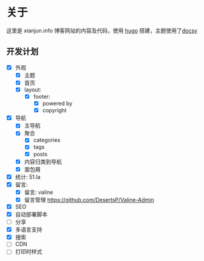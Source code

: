 # 关于
这里是 xianjun.info 博客网站的内容及代码，使用 [hugo](https://gohugo.io/) 搭建，主题使用了[docsy](https://github.com/google/docsy)

## 开发计划
- [x] 外观
    - [x] 主题
    - [x] 首页
    - [x] layout:
        - [x] footer: 
          - [x] powered by
          - [x] copyright
- [x] 导航
    - [x] 主导航
    - [x] 聚合
      - [x] categories
      - [x] tags
      - [x] posts
    - [x] 内容归类到导航
    - [x] 面包屑
- [x] 统计: 51.la
- [x] 留言: 
  - [x] 留言: valine
  - [x] 留言管理 https://github.com/DesertsP/Valine-Admin
- [x] SEO
- [x] 自动部署脚本
- [ ] 分享
- [x] 多语言支持
- [x] 搜索
- [ ] CDN
- [ ] 打印时样式
